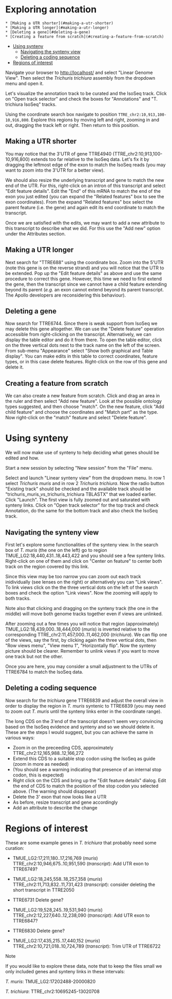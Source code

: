 # Exploring annotation 
<!-- vim-markdown-toc GFM -->

    * [Making a UTR shorter](#making-a-utr-shorter)
    * [Making a UTR longer](#making-a-utr-longer)
    * [Deleting a gene](#deleting-a-gene)
    * [Creating a feature from scratch](#creating-a-feature-from-scratch)
* [Using synteny](#using-synteny)
    * [Navigating the synteny view](#navigating-the-synteny-view)
    * [Deleting a coding sequence](#deleting-a-coding-sequence)
* [Regions of interest](#regions-of-interest)

<!-- vim-markdown-toc -->

Navigate your browser to [http://localhost/](http://localhost/) and select
"Linear Genome View". Then select the *Trichuris trichiura* assembly from the
dropdown menu and open it.

Let's visualize the annotation track to be curated and the IsoSeq track. Click
on "Open track selector" and check the boxes for "Annotations" and "T.
trichiura IsoSeq" tracks.

Using the coordinate search box navigate to position
`TTRE_chr2:10,913,100-10,916,800`. Explore this regions by moving left and
right, zooming in and out, dragging the track left or right. Then return to
this position.

## Making a UTR shorter

You may notice that the 3'UTR of gene TTRE4940
(TTRE_chr2:10,913,100-10,916,800) extends too far relative to the IsoSeq data.
Let's fix it by dragging the leftmost edge of the exon to match the IsoSeq
reads (you may want to zoom into the 3'UTR for a better view). 

We should also resize the underlying transcript and gene to match the new end
of the UTR. For this, right-click on an intron of this transcript and select
"Edit feature details".  Edit the "End" of this mRNA to match the end of the
exon you just edited (you can expand the "Related features" box to see the exon
coordinates).  From the expand "Related features" box select the parent feature
(i.e. the gene) and again edit its end coordinate to match the transcript. 

Once we are satisfied with the edits, we may want to add a new attribute to
this transcript to describe what we did. For this use the "Add new" option
under the Attributes section.

## Making a UTR longer

Next search for "TTRE688" using the coordinate box. Zoom into the 5'UTR (note
this gene is on the reverse strand) and you will notice that the UTR to be
extended. Pop up the "Edit feature details" as above and use the same procedure
to correct this gene. However, this time we need to first extend the gene, then
the transcript since we cannot have a child feature extending beyond its parent
(*e.g.* an exon cannot extend beyond its parent transcript. The Apollo
developers are reconsidering this behaviour).

## Deleting a gene

Now search for TTRE6744. Since there is weak support from IsoSeq we may delete
this gene altogether. We can use the "Delete feature" operation accessible from
right-clicking on the transcript. Alternatively, we can display the table
editor and do it from there. To open the table editor, click on the three
vertical dots next to the track name on the left of the screen. From sub-menu
"Appearance" select "Show both graphical and Table display". You can make edits
in this table to correct coordinates, feature types, or in this case delete
features. Right-click on the row of this gene and delete it.

## Creating a feature from scratch

We can also create a new feature from scratch.  Click and drag an area in the
ruler and then select "Add new feature". Look at the possible ontology types
suggested, and then choose "match". On the new feature, click "Add child
feature" and choose the coordinates and "Match part" as the type. Now
right-click on the "match" feature and select "Delete feature".

# Using synteny

We will now make use of synteny to help deciding what genes should be edited
and how.

Start a new session by selecting "New session" from the "File" menu.

Select and launch "Linear synteny view" from the dropdown menu. In row 1 select
*Trichuris muris* and in row 2 *Trichuris trichiura*. Now the radio button
"Existing track" should be checked and the available track should be
"trichuris_muris_vs_trichuris_trichiura TBLASTX" that we loaded earlier. Click
"Launch".  The first view is fully zoomed out and saturated with synteny links.
Click on "Open track selector" for the top track and check Annotation, do the
same for the bottom track and also check the IsoSeq track.

## Navigating the synteny view

First let's explore some functionalities of the synteny view. In the search box of *T. muris*
(the one on the left) go to region TMUE_LG2:18,440,431..18,443,422
and you should see a few synteny links. Right-click on one of them and click on
"Center on feature" to center both track on the region covered by this link. 

Since this view may be too narrow you can zoom out each track inidividually
(see lenses on the right) or alternatively you can "Link views". To link views
click on the the three vertical dots on the left of the search boxes and check
the option "Link views". Now the zooming will apply to both tracks. 

Note also that clicking and dragging on the synteny track (the one in the
middle) will move both genome tracks together even if views are unlinked.

After zooming out a few times you will notice that region (approximately)
TMUE_LG2:18,439,000..18,444,000 (*muris*) is inverted relative to the
corresponding TTRE_chr2:11,457,000..11,462,000 (*trichiura*). We can flip one
of the views, say the first, by clicking again the three vertical dots, then
"Row views menu", "View menu 1", "Horizontally flip". Now the synteny picture
should be clearer. Remember to unlink views if you want to move one track but
not the other.

Once you are here, you may consider a small adjustment to the UTRs of TTRE6784
to match the IsoSeq data.

## Deleting a coding sequence

Now search for the *trichiura* gene TTRE6839 and adjust the overall view in
order to display the region in *T. muris* syntenic to TTRE6839 (you may need to
zoom out *T. muris* until the synteny links enter in the coordinate range). 

The long CDS on the 3'end of the transcript doesn't seem very convincing based
on the IsoSeq evidence and synteny and so we should delete it. These are the
steps I would suggest, but you can achieve the same in various ways:

* Zoom in on the preceeding CDS, approximately TTRE_chr2:12,165,988..12,166,272
* Extend this CDS to a suitable stop codon using the IsoSeq as guide (zoom in more as needed)
* (You should see a warning indicating that presence of an internal stop codon, this is expected)
* Right click on the CDS and bring up the "Edit feature details" dialog. Edit
  the end of CDS to match the position of the stop codon you selected above. (The warning should disappear)
* Delete the 3' exon that now looks like a UTR
* As before, resize transcript and gene accordingly
* Add an attribute to describe the change

# Regions of interest

These are some example genes in *T. trichiura* that probably need some curation:

* TMUE_LG2:17,211,180..17,216,769 (*muris*) TTRE_chr2:10,946,675..10,951,590 (*transcript*): Add UTR exon to TTRE6749?

* TMUE_LG2:18,245,558..18,257,358 (*muris*) TTRE_chr2:11,713,832..11,731,423 (*transcript*): consider deleting the short transcript in TTRE2050

* TTRE6731 Delete gene?

* TMUE_LG2:19,528,245..19,531,940 (*muris*) TTRE_chr2:12,227,640..12,238,090 (*transcript*): Add UTR exon to TTRE6847? 

* TTRE6830 Delete gene?

* TMUE_LG2:17,435,215..17,440,152 (*muris*) TTRE_chr2:10,721,018..10,724,789 (*transcript*): Trim UTR of TTRE6722 

> [!NOTE]
> 
> If you would like to explore these data, note that to keep the
> files small we only included genes and synteny links in these intervals:
> 
> *T. muris*: TMUE_LG2:17202488-20000820
> 
> *T. trichiura*: TTRE_chr2:10695245-13020708

